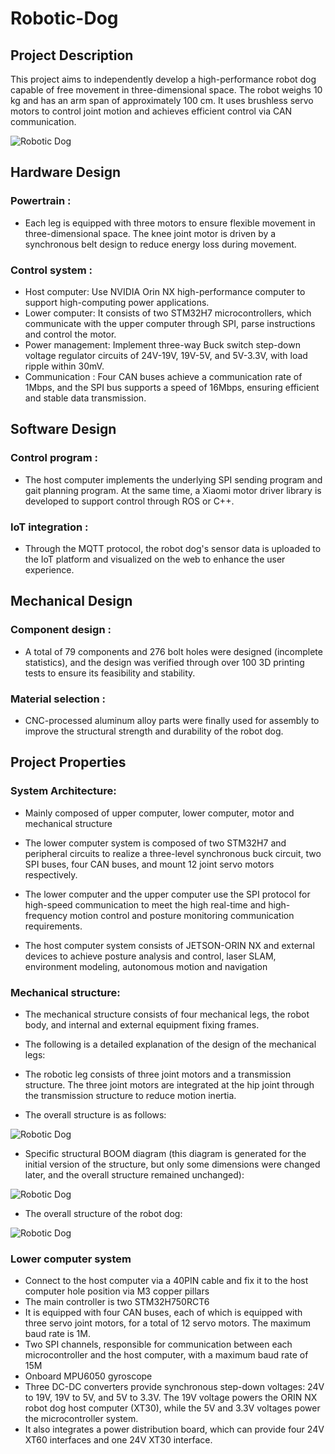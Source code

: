 # Robotic-Dog

## Project Description

This project aims to independently develop a high-performance robot dog capable of free movement in three-dimensional space. The robot weighs 10 kg and has an arm span of approximately 100 cm. It uses brushless servo motors to control joint motion and achieves efficient control via CAN communication.

![Robotic Dog](/images/RoboticDog.jpg)

## Hardware Design
### Powertrain : 
- Each leg is equipped with three motors to ensure flexible movement in three-dimensional space. The knee joint motor is driven by a synchronous belt design to reduce energy loss during movement.
### Control system :
*  Host computer: Use NVIDIA Orin NX high-performance computer to support high-computing power applications.
* Lower computer: It consists of two STM32H7 microcontrollers, which communicate with the upper computer through SPI, parse instructions and control the motor.
* Power management: Implement three-way Buck switch step-down voltage regulator circuits of 24V-19V, 19V-5V, and 5V-3.3V, with load ripple within 30mV.
* Communication : Four CAN buses achieve a communication rate of 1Mbps, and the SPI bus supports a speed of 16Mbps, ensuring efficient and stable data transmission.

## Software Design
### Control program : 
- The host computer implements the underlying SPI sending program and gait planning program. At the same time, a Xiaomi motor driver library is developed to support control through ROS or C++.
### IoT integration : 
- Through the MQTT protocol, the robot dog's sensor data is uploaded to the IoT platform and visualized on the web to enhance the user experience.

## Mechanical Design
### Component design : 
- A total of 79 components and 276 bolt holes were designed (incomplete statistics), and the design was verified through over 100 3D printing tests to ensure its feasibility and stability.
### Material selection : 
- CNC-processed aluminum alloy parts were finally used for assembly to improve the structural strength and durability of the robot dog.

## Project Properties
### System Architecture:

- Mainly composed of upper computer, lower computer, motor and mechanical structure

- The lower computer system is composed of two STM32H7 and peripheral circuits to realize a three-level synchronous buck circuit, two SPI buses, four CAN buses, and mount 12 joint servo motors respectively.

- The lower computer and the upper computer use the SPI protocol for high-speed communication to meet the high real-time and high-frequency motion control and posture monitoring communication requirements.

- The host computer system consists of JETSON-ORIN NX and external devices to achieve posture analysis and control, laser SLAM, environment modeling, autonomous motion and navigation

### Mechanical structure:

- The mechanical structure consists of four mechanical legs, the robot body, and internal and external equipment fixing frames.

- The following is a detailed explanation of the design of the mechanical legs:

- The robotic leg consists of three joint motors and a transmission structure. The three joint motors are integrated at the hip joint through the transmission structure to reduce motion inertia.

- The overall structure is as follows:

![Robotic Dog](/images/Leg.jpeg)

- Specific structural BOOM diagram (this diagram is generated for the initial version of the structure, but only some dimensions were changed later, and the overall structure remained unchanged):

![Robotic Dog](/images/Leg%20Assembly.png)

- The overall structure of the robot dog:

![Robotic Dog](/images/Dog%20Assembly.jpeg)

### Lower computer system

- Connect to the host computer via a 40PIN cable and fix it to the host computer hole position via M3 copper pillars
- The main controller is two STM32H750RCT6
- It is equipped with four CAN buses, each of which is equipped with three servo joint motors, for a total of 12 servo motors. The maximum baud rate is 1M.
- Two SPI channels, responsible for communication between each microcontroller and the host computer, with a maximum baud rate of 15M
- Onboard MPU6050 gyroscope
- Three DC-DC converters provide synchronous step-down voltages: 24V to 19V, 19V to 5V, and 5V to 3.3V. The 19V voltage powers the ORIN NX robot dog host computer (XT30), while the 5V and 3.3V voltages power the microcontroller system.
- It also integrates a power distribution board, which can provide four 24V XT60 interfaces and one 24V XT30 interface.